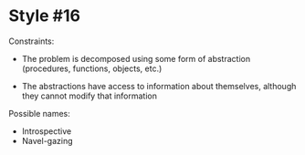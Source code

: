 Style #16
==============================

Constraints:

- The problem is decomposed using some form of abstraction (procedures, functions, objects, etc.)

- The abstractions have access to information about themselves, although they cannot modify that information


Possible names:

- Introspective
- Navel-gazing

